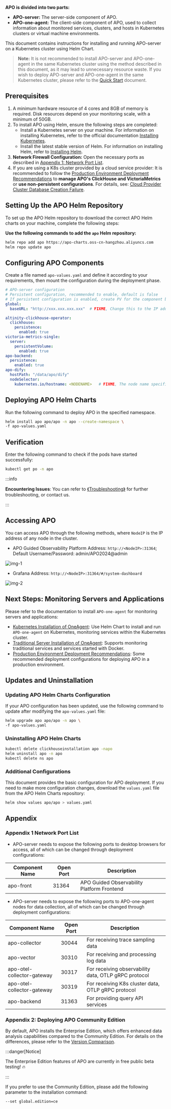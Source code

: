 **APO is divided into two parts:**

- **APO-server:** The server-side component of APO.
- **APO-one-agent:** The client-side component of APO, used to collect information about monitored services, clusters, and hosts in Kubernetes clusters or virtual machine environments.

This document contains instructions for installing and running APO-server on a Kubernetes cluster using Helm Chart.

> **Note:** It is not recommended to install APO-server and APO-one-agent in the same Kubernetes cluster using the method described in this document, as it may lead to unnecessary resource waste. If you wish to deploy APO-server and APO-one-agent in the same Kubernetes cluster, please refer to the [Quick Start](/docs/Quick%20Start.md) document.

## Prerequisites

1. A minimum hardware resource of 4 cores and 8GB of memory is required. Disk resources depend on your monitoring scale, with a minimum of 50GB.
2. To install APO using Helm, ensure the following steps are completed:
   - Install a Kubernetes server on your machine. For information on installing Kubernetes, refer to the official documentation [Installing Kubernetes](https://kubernetes.io/docs/setup/).
   - Install the latest stable version of Helm. For information on installing Helm, refer to [Installing Helm](https://helm.sh/docs/intro/install/).
3. **Network Firewall Configuration:** Open the necessary ports as described in [Appendix 1: Network Port List](#appendix-1-network-port-list).
4. If you are using a K8s cluster provided by a cloud service provider: It is recommended to follow the [Production Environment Deployment Recommendations](/category/advanced) to **manage APO's ClickHouse and VictoriaMetrics** or **use non-persistent configurations**. For details, see: [Cloud Provider Cluster Database Creation Failure](/docs/Troubleshooting/Cloud%20provider%20cluster%20failed%20to%20create%20the%20database.md).

## Setting Up the APO Helm Repository

To set up the APO Helm repository to download the correct APO Helm charts on your machine, complete the following steps:

**Use the following commands to add the `apo` Helm repository:**
```bash
helm repo add apo https://apo-charts.oss-cn-hangzhou.aliyuncs.com
helm repo update apo
```

## Configuring APO Components

Create a file named `apo-values.yaml` and define it according to your requirements, then mount the configuration during the deployment phase.
```yaml
# APO-server configuration
# Persistent configuration, recommended to enable, default is false
# If persistent configuration is enabled, create PV for the component based on PVC
global:
  baseURL: "http://xxx.xxx.xxx.xxx"  # FIXME, Change this to the IP address or domain name used to access the APO-server via a web browser. No port number is required. It must be the same as the node where apo-dify’s hostPath is located

altinity-clickhouse-operator:
  clickhouse:
    persistence:
      enabled: true
victoria-metrics-single:
  server:
    persistentVolume:
      enabled: true
apo-backend:
  persistence: 
    enabled: true
apo-dify:
  hostPath: "/data/apo/dify"
  nodeSelector:
    kubernetes.io/hostname: <NODENAME>   # FIXME, The node name specified in hostPath for apo-dify.
```

## Deploying APO Helm Charts

Run the following command to deploy APO in the specified namespace.
```bash
helm install apo apo/apo -n apo --create-namespace \
-f apo-values.yaml
```

## Verification

Enter the following command to check if the pods have started successfully:
```bash
kubectl get po -n apo
```

:::info

**Encountering Issues**: You can refer to [《Troubleshooting》](/category/troubleshooting/) for further troubleshooting, or contact us.

:::

## Accessing APO
You can access APO through the following methods, where `NodeIP` is the IP address of any node in the cluster.
- APO Guided Observability Platform Address: `http://<NodeIP>:31364`; Default Username/Password: admin/APO2024@admin

![img-1](/img/APO%20Server%20img-1.png)

- Grafana Address: `http://<NodeIP>:31364/#/system-dashboard`

![img-2](/img/APO%20Server%20img-2.png)

## Next Steps: Monitoring Servers and Applications
Please refer to the documentation to install `APO-one-agent` for monitoring servers and applications:
- [Kubernetes Installation of OneAgent](/docs/Installation/APO%20OneAgent.md): Use Helm Chart to install and run `APO-one-agent` on Kubernetes, monitoring services within the Kubernetes cluster.
- [Traditional Server Installation of OneAgent](/docs/Installation/APO%20OneAgent.md): Supports monitoring traditional services and services started with Docker.
- [Production Environment Deployment Recommendations](/category/advanced): Some recommended deployment configurations for deploying APO in a production environment.

## Updates and Uninstallation
### Updating APO Helm Charts Configuration
If your APO configuration has been updated, use the following command to update after modifying the `apo-values.yaml` file:
```bash
helm upgrade apo apo/apo -n apo \
-f apo-values.yaml
```

### Uninstalling APO Helm Charts
```bash
kubectl delete clickhouseinstallation apo -napo
helm uninstall apo -n apo
kubectl delete ns apo
```

### Additional Configurations
This document provides the basic configuration for APO deployment. If you need to make more configuration changes, download the `values.yaml` file from the APO Helm Charts repository:
```bash
helm show values apo/apo > values.yaml
```

## Appendix
### Appendix 1 Network Port List

- APO-server needs to expose the following ports to desktop browsers for access, all of which can be changed through deployment configurations:

| Component Name | Open Port | Description |
| --- | --- | --- |
| apo-front | 31364 | APO Guided Observability Platform Frontend |

- APO-server needs to expose the following ports to APO-one-agent nodes for data collection, all of which can be changed through deployment configurations:

| Component Name | Open Port | Description |
| --- | --- | --- |
| apo-collector | 30044 | For receiving trace sampling data | 
| apo-vector | 30310 | For receiving and processing log data |
| apo-otel-collector-gateway | 30317 | For receiving observability data, OTLP gRPC protocol | 
| apo-otel-collector-gateway | 30319 | For receiving K8s cluster data, OTLP gRPC protocol | 
| apo-backend | 31363 | For providing query API services |

### Appendix 2: Deploying APO Community Edition

By default, APO installs the Enterprise Edition, which offers enhanced data analysis capabilities compared to the Community Edition. For details on the differences, please refer to the [Version Comparison](/docs/About%20APO/What%20is%20APO.md).

:::danger[Notice]

The Enterprise Edition features of APO are currently in free public beta testing! 🔥

:::

If you prefer to use the Community Edition, please add the following parameter to the installation command:
```
--set global.edition=ce
```
